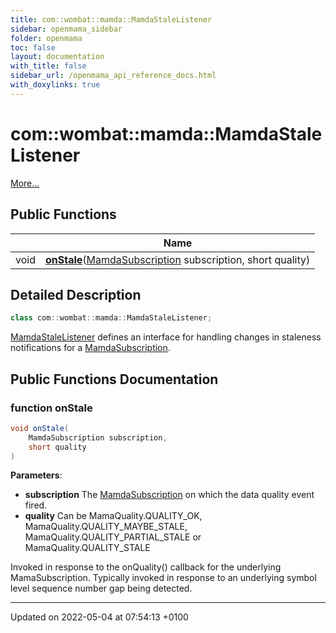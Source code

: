 ```yaml
---
title: com::wombat::mamda::MamdaStaleListener
sidebar: openmama_sidebar
folder: openmama
toc: false
layout: documentation
with_title: false
sidebar_url: /openmama_api_reference_docs.html
with_doxylinks: true
---
```


# com::wombat::mamda::MamdaStaleListener



 [More...](#detailed-description)

## Public Functions

|                | Name           |
| -------------- | -------------- |
| void | **[onStale](interfacecom_1_1wombat_1_1mamda_1_1MamdaStaleListener.html#function-onstale)**([MamdaSubscription](classcom_1_1wombat_1_1mamda_1_1MamdaSubscription.html) subscription, short quality) |

## Detailed Description

```java
class com::wombat::mamda::MamdaStaleListener;
```


[MamdaStaleListener](interfacecom_1_1wombat_1_1mamda_1_1MamdaStaleListener.html) defines an interface for handling changes in staleness notifications for a [MamdaSubscription](classcom_1_1wombat_1_1mamda_1_1MamdaSubscription.html). 

## Public Functions Documentation

### function onStale

```java
void onStale(
    MamdaSubscription subscription,
    short quality
)
```


**Parameters**: 

  * **subscription** The [MamdaSubscription](classcom_1_1wombat_1_1mamda_1_1MamdaSubscription.html) on which the data quality event fired. 
  * **quality** Can be MamaQuality.QUALITY_OK, MamaQuality.QUALITY_MAYBE_STALE, MamaQuality.QUALITY_PARTIAL_STALE or MamaQuality.QUALITY_STALE 


Invoked in response to the onQuality() callback for the underlying MamaSubscription. Typically invoked in response to an underlying symbol level sequence number gap being detected.


-------------------------------

Updated on 2022-05-04 at 07:54:13 +0100